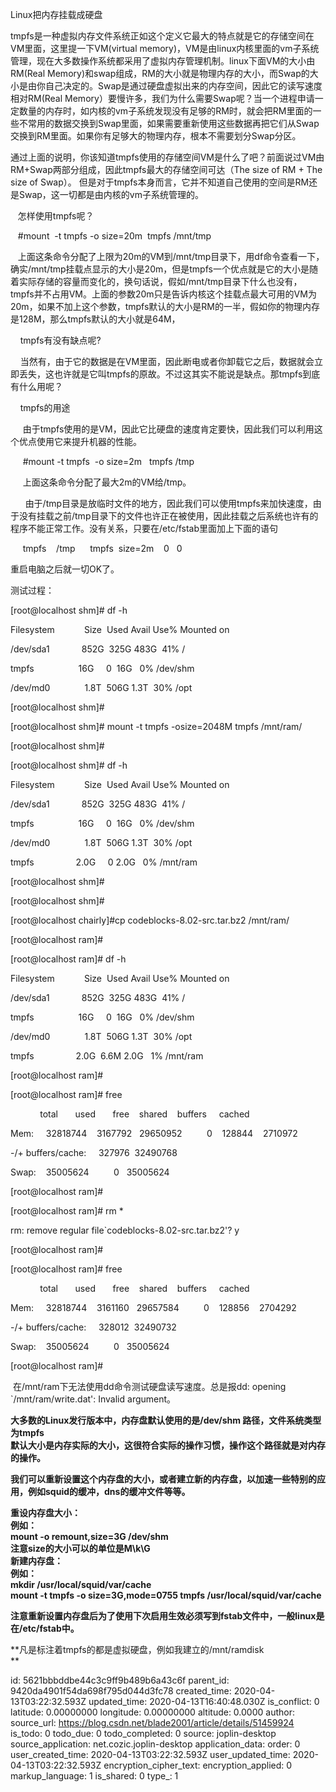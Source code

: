 Linux把内存挂载成硬盘

tmpfs是一种虚拟内存文件系统正如这个定义它最大的特点就是它的存储空间在VM里面，这里提一下VM(virtual memory)，VM是由linux内核里面的vm子系统管理，现在大多数操作系统都采用了虚拟内存管理机制。linux下面VM的大小由RM(Real Memory)和swap组成，RM的大小就是物理内存的大小，而Swap的大小是由你自己决定的。Swap是通过硬盘虚拟出来的内存空间，因此它的读写速度相对RM(Real Memory）要慢许多，我们为什么需要Swap呢？当一个进程申请一定数量的内存时，如内核的vm子系统发现没有足够的RM时，就会把RM里面的一些不常用的数据交换到Swap里面，如果需要重新使用这些数据再把它们从Swap交换到RM里面。如果你有足够大的物理内存，根本不需要划分Swap分区。

通过上面的说明，你该知道tmpfs使用的存储空间VM是什么了吧？前面说过VM由RM+Swap两部分组成，因此tmpfs最大的存储空间可达（The size of RM + The size of Swap）。 但是对于tmpfs本身而言，它并不知道自己使用的空间是RM还是Swap，这一切都是由内核的vm子系统管理的。

   怎样使用tmpfs呢？

   #mount  -t tmpfs -o size=20m  tmpfs /mnt/tmp

   上面这条命令分配了上限为20m的VM到/mnt/tmp目录下，用df命令查看一下，确实/mnt/tmp挂载点显示的大小是20m，但是tmpfs一个优点就是它的大小是随着实际存储的容量而变化的，换句话说，假如/mnt/tmp目录下什么也没有，tmpfs并不占用VM。上面的参数20m只是告诉内核这个挂载点最大可用的VM为20m，如果不加上这个参数，tmpfs默认的大小是RM的一半，假如你的物理内存是128M，那么tmpfs默认的大小就是64M，

    tmpfs有没有缺点呢?

    当然有，由于它的数据是在VM里面，因此断电或者你卸载它之后，数据就会立即丢失，这也许就是它叫tmpfs的原故。不过这其实不能说是缺点。那tmpfs到底有什么用呢？ 

    tmpfs的用途

     由于tmpfs使用的是VM，因此它比硬盘的速度肯定要快，因此我们可以利用这个优点使用它来提升机器的性能。 

     #mount -t tmpfs  -o size=2m   tmpfs /tmp

     上面这条命令分配了最大2m的VM给/tmp。   

      由于/tmp目录是放临时文件的地方，因此我们可以使用tmpfs来加快速度，由于没有挂载之前/tmp目录下的文件也许正在被使用，因此挂载之后系统也许有的程序不能正常工作。没有关系，只要在/etc/fstab里面加上下面的语句 

     tmpfs    /tmp      tmpfs  size=2m    0   0

重启电脑之后就一切OK了。

测试过程：

\[root@localhost shm\]# df -h

Filesystem            Size  Used Avail Use% Mounted on

/dev/sda1             852G  325G 483G  41% /

tmpfs                  16G     0  16G   0% /dev/shm

/dev/md0              1.8T  506G 1.3T  30% /opt

\[root@localhost shm\]#

\[root@localhost shm\]# mount -t tmpfs -osize=2048M tmpfs /mnt/ram/

\[root@localhost shm\]#

\[root@localhost shm\]# df -h

Filesystem            Size  Used Avail Use% Mounted on

/dev/sda1             852G  325G 483G  41% /

tmpfs                  16G     0  16G   0% /dev/shm

/dev/md0              1.8T  506G 1.3T  30% /opt

tmpfs                 2.0G     0 2.0G   0% /mnt/ram

\[root@localhost shm\]#

\[root@localhost shm\]#

\[root@localhost chairly\]#cp codeblocks-8.02-src.tar.bz2 /mnt/ram/

\[root@localhost ram\]#

\[root@localhost ram\]# df -h

Filesystem            Size  Used Avail Use% Mounted on

/dev/sda1             852G  325G 483G  41% /

tmpfs                  16G     0  16G   0% /dev/shm

/dev/md0              1.8T  506G 1.3T  30% /opt

tmpfs                 2.0G  6.6M 2.0G   1% /mnt/ram

\[root@localhost ram\]#

\[root@localhost ram\]# free

            total       used       free    shared    buffers     cached

Mem:     32818744    3167792   29650952          0    128844    2710972

\-/\+ buffers/cache:     327976  32490768

Swap:    35005624          0   35005624

\[root@localhost ram\]#

\[root@localhost ram\]# rm *

rm: remove regular file`codeblocks-8.02-src.tar.bz2'? y

\[root@localhost ram\]#

\[root@localhost ram\]# free

            total       used       free    shared    buffers     cached

Mem:     32818744    3161160   29657584          0    128856    2704292

\-/\+ buffers/cache:     328012  32490732

Swap:    35005624          0   35005624

\[root@localhost ram\]#

 在/mnt/ram下无法使用dd命令测试硬盘读写速度。总是报dd: opening `/mnt/ram/write.dat': Invalid argument。

**大多数的Linux发行版本中，内存盘默认使用的是/dev/shm 路径，文件系统类型为tmpfs  
默认大小是内存实际的大小，这很符合实际的操作习惯，操作这个路径就是对内存的操作。**

**我们可以重新设置这个内存盘的大小，或者建立新的内存盘，以加速一些特别的应用，例如squid的缓冲，dns的缓冲文件等等。**

**重设内存盘大小：  
例如：  
mount -o remount,size=3G /dev/shm  
注意size的大小可以的单位是M\\k\\G  
新建内存盘：  
例如：  
mkdir /usr/local/squid/var/cache  
mount -t tmpfs -o size=3G,mode=0755 tmpfs /usr/local/squid/var/cache**

**注意重新设置内存盘后为了使用下次启用生效必须写到fstab文件中，一般linux是在/etc/fstab中。**

  

**凡是标注着tmpfs的都是虚拟硬盘，例如我建立的/mnt/ramdisk  
**

id: 5621bbbddbe44c3c9ff9b489b6a43c6f
parent_id: 9420da4901f54da698f795d044d3fc78
created_time: 2020-04-13T03:22:32.593Z
updated_time: 2020-04-13T16:40:48.030Z
is_conflict: 0
latitude: 0.00000000
longitude: 0.00000000
altitude: 0.0000
author: 
source_url: https://blog.csdn.net/blade2001/article/details/51459924
is_todo: 0
todo_due: 0
todo_completed: 0
source: joplin-desktop
source_application: net.cozic.joplin-desktop
application_data: 
order: 0
user_created_time: 2020-04-13T03:22:32.593Z
user_updated_time: 2020-04-13T03:22:32.593Z
encryption_cipher_text: 
encryption_applied: 0
markup_language: 1
is_shared: 0
type_: 1